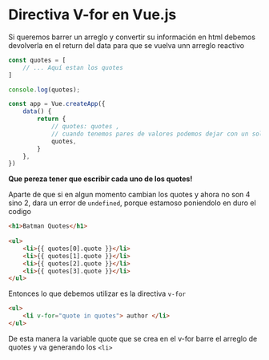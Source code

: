 # Directiva V-for en Vue.js

Si queremos barrer un arreglo y convertir su información en html debemos devolverla en el return del data para que se vuelva unn arreglo reactivo

```js
const quotes = [
    // ... Aquí estan los quotes
]

console.log(quotes);

const app = Vue.createApp({
    data() {
        return {
            // quotes: quotes ,
            // cuando tenemos pares de valores podemos dejar con un solo nombre
            quotes,
        }
    },
})
```

**Que pereza tener que escribir cada uno de los quotes!**

Aparte de que si en algun momento cambian los quotes y ahora no son 4 sino 2, dara un error de `undefined`, porque estamoso poniendolo en duro el codigo 

```html 
<h1>Batman Quotes</h1>
 
<ul>
    <li>{{ quotes[0].quote }}</li>
    <li>{{ quotes[1].quote }}</li>
    <li>{{ quotes[2].quote }}</li>
    <li>{{ quotes[3].quote }}</li>
</ul>
```

Entonces lo que debemos utilizar es la directiva `v-for`

```html
<ul>
    <li v-for="quote in quotes"> author </li>
</ul>
```

De esta manera la variable quote que se crea en el v-for barre el arreglo de quotes y va generando los `<li>`